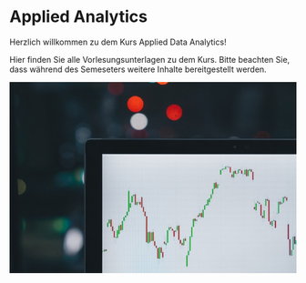 # Applied Analytics

Herzlich willkommen zu dem Kurs Applied Data Analytics! 

Hier finden Sie alle Vorlesungsunterlagen zu dem Kurs. Bitte beachten Sie, dass während des Semeseters weitere Inhalte bereitgestellt werden.

![](img/img.jpg)